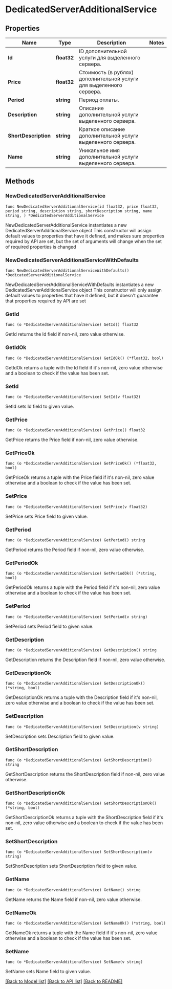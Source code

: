 # DedicatedServerAdditionalService

## Properties

Name | Type | Description | Notes
------------ | ------------- | ------------- | -------------
**Id** | **float32** | ID дополнительной услуги для выделенного сервера. | 
**Price** | **float32** | Стоимость (в рублях) дополнительной услуги для выделенного сервера. | 
**Period** | **string** | Период оплаты. | 
**Description** | **string** | Описание дополнительной услуги выделенного сервера. | 
**ShortDescription** | **string** | Краткое описание дополнительной услуги выделенного сервера. | 
**Name** | **string** | Уникальное имя дополнительной услуги выделенного сервера. | 

## Methods

### NewDedicatedServerAdditionalService

`func NewDedicatedServerAdditionalService(id float32, price float32, period string, description string, shortDescription string, name string, ) *DedicatedServerAdditionalService`

NewDedicatedServerAdditionalService instantiates a new DedicatedServerAdditionalService object
This constructor will assign default values to properties that have it defined,
and makes sure properties required by API are set, but the set of arguments
will change when the set of required properties is changed

### NewDedicatedServerAdditionalServiceWithDefaults

`func NewDedicatedServerAdditionalServiceWithDefaults() *DedicatedServerAdditionalService`

NewDedicatedServerAdditionalServiceWithDefaults instantiates a new DedicatedServerAdditionalService object
This constructor will only assign default values to properties that have it defined,
but it doesn't guarantee that properties required by API are set

### GetId

`func (o *DedicatedServerAdditionalService) GetId() float32`

GetId returns the Id field if non-nil, zero value otherwise.

### GetIdOk

`func (o *DedicatedServerAdditionalService) GetIdOk() (*float32, bool)`

GetIdOk returns a tuple with the Id field if it's non-nil, zero value otherwise
and a boolean to check if the value has been set.

### SetId

`func (o *DedicatedServerAdditionalService) SetId(v float32)`

SetId sets Id field to given value.


### GetPrice

`func (o *DedicatedServerAdditionalService) GetPrice() float32`

GetPrice returns the Price field if non-nil, zero value otherwise.

### GetPriceOk

`func (o *DedicatedServerAdditionalService) GetPriceOk() (*float32, bool)`

GetPriceOk returns a tuple with the Price field if it's non-nil, zero value otherwise
and a boolean to check if the value has been set.

### SetPrice

`func (o *DedicatedServerAdditionalService) SetPrice(v float32)`

SetPrice sets Price field to given value.


### GetPeriod

`func (o *DedicatedServerAdditionalService) GetPeriod() string`

GetPeriod returns the Period field if non-nil, zero value otherwise.

### GetPeriodOk

`func (o *DedicatedServerAdditionalService) GetPeriodOk() (*string, bool)`

GetPeriodOk returns a tuple with the Period field if it's non-nil, zero value otherwise
and a boolean to check if the value has been set.

### SetPeriod

`func (o *DedicatedServerAdditionalService) SetPeriod(v string)`

SetPeriod sets Period field to given value.


### GetDescription

`func (o *DedicatedServerAdditionalService) GetDescription() string`

GetDescription returns the Description field if non-nil, zero value otherwise.

### GetDescriptionOk

`func (o *DedicatedServerAdditionalService) GetDescriptionOk() (*string, bool)`

GetDescriptionOk returns a tuple with the Description field if it's non-nil, zero value otherwise
and a boolean to check if the value has been set.

### SetDescription

`func (o *DedicatedServerAdditionalService) SetDescription(v string)`

SetDescription sets Description field to given value.


### GetShortDescription

`func (o *DedicatedServerAdditionalService) GetShortDescription() string`

GetShortDescription returns the ShortDescription field if non-nil, zero value otherwise.

### GetShortDescriptionOk

`func (o *DedicatedServerAdditionalService) GetShortDescriptionOk() (*string, bool)`

GetShortDescriptionOk returns a tuple with the ShortDescription field if it's non-nil, zero value otherwise
and a boolean to check if the value has been set.

### SetShortDescription

`func (o *DedicatedServerAdditionalService) SetShortDescription(v string)`

SetShortDescription sets ShortDescription field to given value.


### GetName

`func (o *DedicatedServerAdditionalService) GetName() string`

GetName returns the Name field if non-nil, zero value otherwise.

### GetNameOk

`func (o *DedicatedServerAdditionalService) GetNameOk() (*string, bool)`

GetNameOk returns a tuple with the Name field if it's non-nil, zero value otherwise
and a boolean to check if the value has been set.

### SetName

`func (o *DedicatedServerAdditionalService) SetName(v string)`

SetName sets Name field to given value.



[[Back to Model list]](../README.md#documentation-for-models) [[Back to API list]](../README.md#documentation-for-api-endpoints) [[Back to README]](../README.md)


